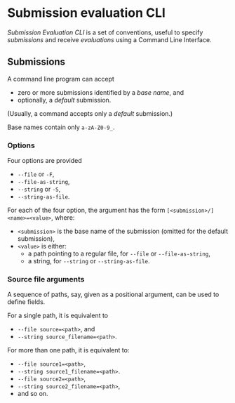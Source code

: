 # Submission evaluation CLI

*Submission Evaluation CLI* is a set of conventions,
useful to specify *submissions* and receive *evaluations*
using a Command Line Interface.

## Submissions

A command line program can accept

- zero or more submissions identified by a *base name*, and
- optionally, a *default* submission.

(Usually, a command accepts only a *default* submission.)

Base names contain only `a-zA-Z0-9_`.

### Options

Four options are provided

- `--file` or `-F`,
- `--file-as-string`,
- `--string` or `-S`,
- `--string-as-file`.

For each of the four option, the argument has the form
`[<submission>/]<name>=<value>`, where:

- `<submission>` is the base name of the submission (omitted for the default submission), 
- `<value>` is either:
    - a path pointing to a regular file, for `--file` or `--file-as-string`,
    - a string, for `--string` or `--string-as-file`.

### Source file arguments

A sequence of paths, say, given as a positional argument,
can be used to define fields.

For a single path, it is equivalent to

- `--file source=<path>`, and
- `--string source_filename=<path>`.

For more than one path, it is equivalent to:

- `--file source1=<path>`,
- `--string source1_filename=<path>`.
- `--file source2=<path>`,
- `--string source2_filename=<path>`,
- and so on.
